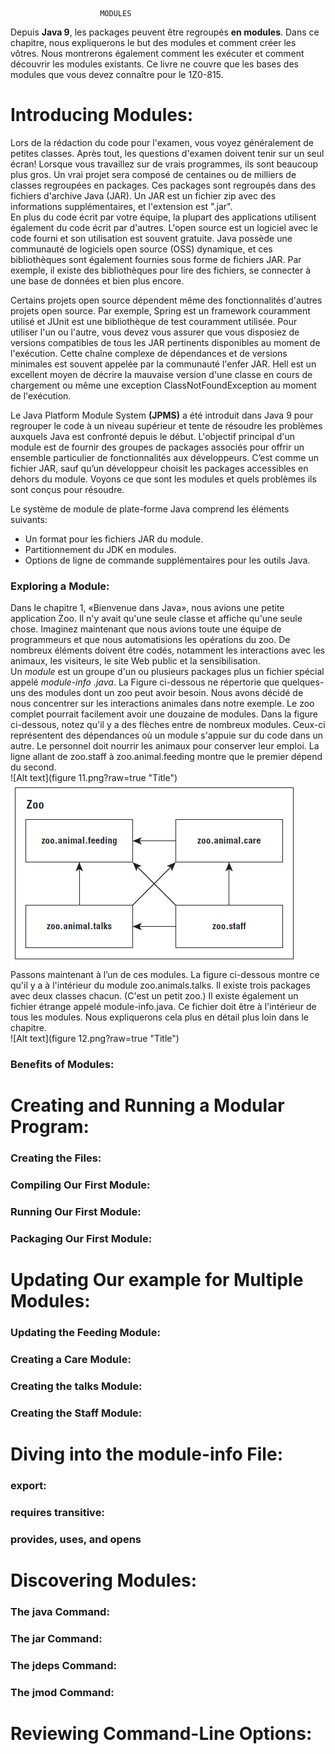 						MODULES
			

Depuis **Java 9**, les packages peuvent être regroupés **en modules**. Dans ce chapitre, nous expliquerons le but des modules et comment créer les vôtres. Nous montrerons également comment les exécuter et comment découvrir les modules existants. Ce livre ne couvre que les bases des modules que vous devez connaître pour le 1Z0-815.    		
# Introducing Modules:    
Lors de la rédaction du code pour l'examen, vous voyez généralement de petites classes. Après tout, les questions d'examen doivent tenir sur un seul écran! Lorsque vous travaillez sur de vrais programmes, ils sont beaucoup plus gros. Un vrai projet sera composé de centaines ou de milliers de classes regroupées en packages. Ces packages sont regroupés dans des fichiers d'archive Java (JAR). Un JAR est un fichier zip avec des informations supplémentaires, et l'extension est ".jar".     
En plus du code écrit par votre équipe, la plupart des applications utilisent également du code écrit par d'autres. L'open source est un logiciel avec le code fourni et son utilisation est souvent gratuite. Java possède une communauté de logiciels open source (OSS) dynamique, et ces bibliothèques sont également fournies sous forme de fichiers JAR. Par exemple, il existe des bibliothèques pour lire des fichiers, se connecter à une base de données et bien plus encore.    

Certains projets open source dépendent même des fonctionnalités d'autres projets open source. Par exemple, Spring est un framework couramment utilisé et JUnit est une bibliothèque de test couramment utilisée. Pour utiliser l'un ou l'autre, vous devez vous assurer que vous disposiez de versions compatibles de tous les JAR pertinents disponibles au moment de l'exécution. Cette chaîne complexe de dépendances et de versions minimales est souvent appelée par la communauté l'enfer JAR. Hell est un excellent moyen de décrire la mauvaise version d'une classe en cours de chargement ou même une exception ClassNotFoundException au moment de l'exécution.     	

Le Java Platform Module System **(JPMS)** a été introduit dans Java 9 pour regrouper le code à un niveau supérieur et tente de résoudre les problèmes auxquels Java est confronté depuis le début. L'objectif principal d'un module est de fournir des groupes de packages associés pour offrir un ensemble particulier de fonctionnalités aux développeurs. C’est comme un fichier JAR, sauf qu’un développeur choisit les packages accessibles en dehors du module. Voyons ce que sont les modules et quels problèmes ils sont conçus pour résoudre.     

Le système de module de plate-forme Java comprend les éléments suivants:    
* Un format pour les fichiers JAR du module.  
* Partitionnement du JDK en modules.   
* Options de ligne de commande supplémentaires pour les outils Java.  

### Exploring a Module:     
Dans le chapitre 1, «Bienvenue dans Java», nous avions une petite application Zoo. Il n'y avait qu'une seule classe et affiche qu'une seule chose. Imaginez maintenant que nous avions toute une équipe de programmeurs et que nous automatisions les opérations du zoo. De nombreux éléments doivent être codés, notamment les interactions avec les animaux, les visiteurs, le site Web public et la sensibilisation.     
Un *module* est un groupe d'un ou plusieurs packages plus un fichier spécial appelé *module-info .java*. La Figure ci-dessous ne répertorie que quelques-uns des modules dont un zoo peut avoir besoin. Nous avons décidé de nous concentrer sur les interactions animales dans notre exemple. Le zoo complet pourrait facilement avoir une douzaine de modules. Dans la figure ci-dessous, notez qu'il y a des flèches entre de nombreux modules. Ceux-ci représentent des dépendances où un module s'appuie sur du code dans un autre. Le personnel doit nourrir les animaux pour conserver leur emploi. La ligne allant de zoo.staff à zoo.animal.feeding montre que le premier dépend du second.    
![Alt text](figure 11.png?raw=true "Title")  
![Alt text](https://github.com/zyedtu/OCP_1Z0_815/blob/master/src/ocp/chapiter11/figure%2011.png?raw=true "Title")      
Passons maintenant à l’un de ces modules. La figure ci-dessous montre ce qu'il y a à l'intérieur du module zoo.animals.talks. Il existe trois packages avec deux classes chacun. (C'est un petit zoo.) Il existe également un fichier étrange appelé module-info.java. Ce fichier doit être à l'intérieur de tous les modules. Nous expliquerons cela plus en détail plus loin dans le chapitre.    
![Alt text](figure 12.png?raw=true "Title")   
### Benefits of Modules:
# Creating and Running a Modular Program:
### Creating the Files:
### Compiling Our First Module:
### Running Our First Module:
### Packaging Our First Module:
# Updating Our example for Multiple Modules:
### Updating the Feeding Module:
### Creating a Care Module:
### Creating the talks Module:
### Creating the Staff Module:
# Diving into the module-info File:  
### export:
### requires transitive: 
### provides, uses, and opens
# Discovering Modules:
### The java Command:
### The jar Command:
### The jdeps Command:
### The jmod Command:
# Reviewing Command-Line Options: